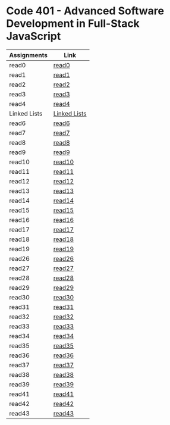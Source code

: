 # Code 401 - Advanced Software Development in Full-Stack JavaScript 


| Assignments|             Link             |
| -----------|------------------------------|
|  read0     |  [read0](read401-0.md)       |
|  read1     |  [read1](read401-1.md)       |
|  read2     |  [read2](read401-2.md)       |
|  read3     |  [read3](read401-3.md)       |
|  read4     |  [read4](read401-4.md)       |
|  Linked Lists |  [Linked Lists](Linked_Lists.md)       |
|  read6     |  [read6](read401-6.md)       |
|  read7     |  [read7](read401-7.md)       |
|  read8     |  [read8](read401-8.md)       |
|  read9     |  [read9](read401-9.md)       |
|  read10    |  [read10](read401-10.md)     |
|  read11    |  [read11](read401-11.md)     |
|  read12    |  [read12](read401-12.md)     |
|  read13    |  [read13](read401-13.md)     |
|  read14    |  [read14](read401-14.md)     |
|  read15    |  [read15](read401-15.md)     |
|  read16    |  [read16](read401-16.md)     |
|  read17    |  [read17](read401-17.md)     |
|  read18    |  [read18](read401-18.md)     |
|  read19    |  [read19](read401-19.md)     |
|  read26    |  [read26](read401-26.md)     |
|  read27    |  [read27](read401-27.md)     |
|  read28    |  [read28](read401-28.md)     |
|  read29    |  [read29](read401-29.md)     |
|  read30    |  [read30](read401-30.md)     |
|  read31    |  [read31](read401-31.md)     |
|  read32    |  [read32](read401-32.md)     |
|  read33    |  [read33](read401-33.md)     |
|  read34    |  [read34](read401-34.md)     |
|  read35    |  [read35](read401-35.md)     |
|  read36    |  [read36](read401-36.md)     |
|  read37    |  [read37](read401-37.md)     |
|  read38    |  [read38](read401-38.md)     |
|  read39    |  [read39](read401-39.md)     |
|  read41    |  [read41](read401-41.md)     |
|  read42    |  [read42](read401-42.md)     |
|  read43    |  [read43](read401-43.md)     |